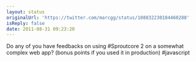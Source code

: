 ```yaml
---
layout: status
originalUrl: 'https://twitter.com/marcgg/status/108832230184460288'
isReply: false
date: 2011-08-31 09:23:20
---
```


Do any of you have feedbacks on using #Sproutcore 2 on a somewhat complex web app? (bonus points if you used it in production) #javascript
